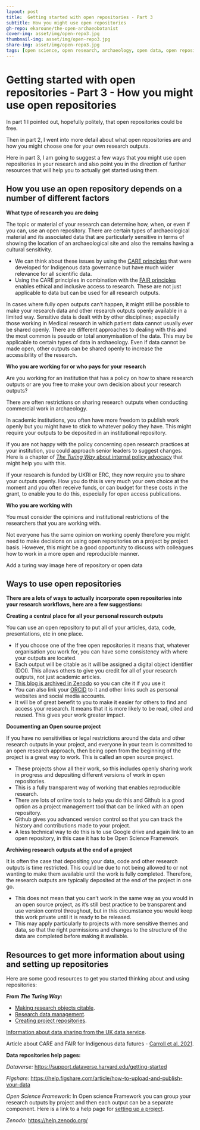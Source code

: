 ```yaml
---
layout: post
title:  Getting started with open repositories - Part 3
subtitle: How you might use open repositories
gh-repo: ekaroune/the-open-archaeobotanist
cover-img: asset/img/open-repo3.jpg
thumbnail-img: asset/img/open-repo3.jpg
share-img: asset/img/open-repo3.jpg
tags: [open science, open research, archaeology, open data, open repositories]
---
```


# Getting started with open repositories - Part 3 - How you might use open repositories

In part 1 I pointed out, hopefully politely, that open repositories could be free. 

Then in part 2, I went into more detail about what open repositories are and how you might choose one for your own research outputs.

Here in part 3, I am going to suggest a few ways that you might use open repositories in your research and also point you in the direction of further resources that will help you to actually get started using them.

## How you use an open repository depends on a number of different factors

**What type of research you are doing** 

The topic or material of your research can determine how, when, or even if you can, use an open repository. 
There are certain types of archaeological material and its associated data that are particularly sensitive in terms of showing the location of an archaeological site and also the remains having a cultural sensitivity. 

* We can think about these issues by using the [CARE principles](https://www.gida-global.org/care) that were developed for Indigenous data governance but have much wider relevance for all scientific data.
* Using the CARE principles in combination with the [FAIR principles](https://www.nature.com/articles/sdata201618) enables ethical and inclusive access to research. These are not just applicable to data but can be used for all research outputs. 

In cases where fully open outputs can’t happen, it might still be possible to make your research data and other research outputs openly available in a limited way. Sensitive data is dealt with by other disciplines; especially those working in Medical research in which patient data cannot usually ever be shared openly. There are different approaches to dealing with this and the most common is pseudo or total anonymisation of the data. This may be applicable to certain types of data in archaeology. 
Even if data cannot be made open, other outputs can be shared openly to increase the accessibility of the research. 

**Who you are working for or who pays for your research** 

Are you working for an institution that has a policy on how to share research outputs or are you free to make your own decision about your research outputs?

There are often restrictions on sharing research outputs when conducting commercial work in archaeology.

In academic institutions, you often have more freedom to publish work openly but you might have to stick to whatever policy they have. This might require your outputs to be deposited in an institutional repository.  

If you are not happy with the policy concerning open research practices at your institution, you could approach senior leaders to suggest changes. Here is a chapter of [*The Turing Way* about internal policy advocacy](https://the-turing-way.netlify.app/ethical-research/internal-policy.html) that might help you with this.

If your research is funded by UKRI or ERC, they now require you to share your outputs openly. How you do this is very much your own choice at the moment and you often receive funds, or can budget for these costs in the grant, to enable you to do this, especially for open access publications.

**Who you are working with** 

You must consider the opinions and institutional restrictions of the researchers that you are working with.

Not everyone has the same opinion on working openly therefore you might need to make decisions on using open repositories on a project by project basis.
However, this might be a good opportunity to discuss with colleagues how to work in a more open and reproducible manner. 

Add a turing way image here of repository or open data

## Ways to use open repositories

**There are a lots of ways to actually incorporate open repositories into your research workflows, here are a few suggestions:**

**Creating a central place for all your personal research outputs** 

You can use an open repository to put all of your articles, data, code, presentations, etc in one place.  

* If you choose one of the free open repositories it means that, whatever organisation you work for, you can have some consistency with where your outputs are located. 
* Each output will be citable as it will be assigned a digital object identifier (DOI). This allows others to give you credit for all of your research outputs, not just academic articles. 
* [This blog is archived in Zenodo](https://zenodo.org/record/5062417#.YO2o7ej0mUk) so you can cite it if you use it 
* You can also link your [ORCID](https://orcid.org/) to it and other links such as personal websites and social media accounts. 
* It will be of great benefit to you to make it easier for others to find and access your research. It  means that it is more likely to be read, cited and reused. This gives your work greater impact. 

**Documenting an Open source project** 

If you have no sensitivities or legal restrictions around the data and other research outputs in your project, and everyone in your team is committed to an open research approach, then being open from the beginning of the project is a great way to work. This is called an open source project.

* These projects show all their work, so this includes openly sharing work in progress and depositing different versions of work in open repositories.
* This is a fully transparent way of working that enables reproducible research.  
* There are lots of online tools to help you do this and Github is a good option as a project management tool that can be linked with an open repository. 
* Github gives you advanced version control so that you can track the history and contributions made to your project. 
* A less technical way to do this is to use Google drive and again link to an open repository, in this case it has to be Open Science Framework. 

**Archiving research outputs at the end of a project** 

It is often the case that depositing your data, code and other research outputs is time restricted. This could be due to not being allowed to or not wanting to make them available until the work is fully completed. Therefore, the research outputs are typically deposited at the end of the project in one go. 

* This does not mean that you can’t work in the same way as you would in an open source project, as it’s still best practice to be transparent and use version control throughout, but in this circumstance you would keep this work private until it is ready to be released. 
* This may apply particularly to projects with more sensitive themes and data, so that the right permissions and changes to the structure of the data are completed before making it available. 


## Resources to get more information about using and setting up repositories

Here are some good resources to get you started thinking about and using repositories:

**From *The Turing Way*:**
* [Making research objects citable](https://the-turing-way.netlify.app/communication/citable.html).
* [Research data management](https://the-turing-way.netlify.app/reproducible-research/rdm.html).
* [Creating project repositories](https://the-turing-way.netlify.app/project-design/project-repo.html).

[Information about data sharing from the UK data service](https://www.ukdataservice.ac.uk/manage-data/legal-ethical/consent-data-sharing.aspx).

Article about CARE and FAIR for Indigenous data futures - [Carroll et al. 2021](https://www.nature.com/articles/s41597-021-00892-0).

**Data repositories help pages:**

*Dataverse:* https://support.dataverse.harvard.edu/getting-started

*Figshare:* https://help.figshare.com/article/how-to-upload-and-publish-your-data

*Open Science Framework:* 
In Open science Framework you can group your research outputs by project and then each output can be a separate component. Here is a link to a help page for [setting up a project](https://help.osf.io/hc/en-us/articles/360019737594-Create-a-Project).

*Zenodo:* https://help.zenodo.org/ 
